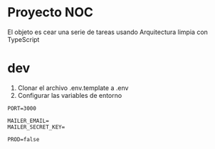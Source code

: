 # Proyecto NOC
El objeto es cear una serie de tareas usando Arquitectura limpia con TypeScript

# dev

1. Clonar el archivo .env.template a .env
2. Configurar las variables de entorno
```
PORT=3000

MAILER_EMAIL=
MAILER_SECRET_KEY=

PROD=false
```
